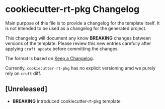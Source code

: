 # cookiecutter-rt-pkg Changelog

Main purpose of this file is to provide a changelog for the template itself.
It is not intended to be used as a changelog for the generated project.

This changelog will document any know **BREAKING** changes between versions of the template.
Please review this new entries carefully after applying `cruft update` before committing the changes.

The format is based on [Keep a Changelog](https://keepachangelog.com/en/1.0.0/).

Currently, `cookiecutter-rt-pkg` has no explicit versioning amd we purely rely on `cruft` diff.

## [Unreleased]

* **BREAKING** Introduced cookiecutter-rt-pkg template
